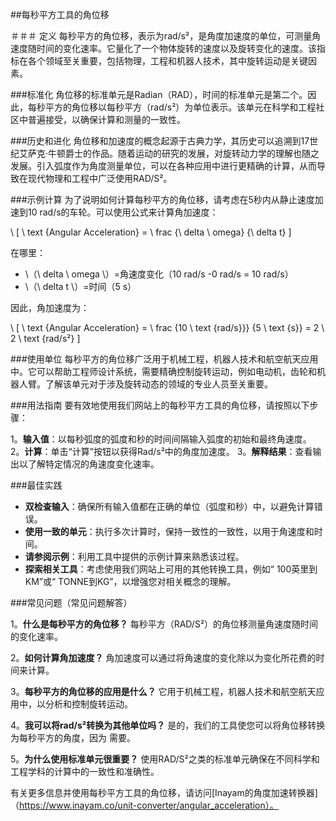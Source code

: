 ##每秒平方工具的角位移

＃＃＃ 定义
每秒平方的角位移，表示为rad/s²，是角度加速度的单位，可测量角速度随时间的变化速率。它量化了一个物体旋转的速度以及旋转变化的速度。该指标在各个领域至关重要，包括物理，工程和机器人技术，其中旋转运动是关键因素。

###标准化
角位移的标准单元是Radian（RAD），时间的标准单元是第二个。因此，每秒平方的角位移以每秒平方（rad/s²）为单位表示。该单元在科学和工程社区中普遍接受，以确保计算和测量的一致性。

###历史和进化
角位移和加速度的概念起源于古典力学，其历史可以追溯到17世纪艾萨克·牛顿爵士的作品。随着运动的研究的发展，对旋转动力学的理解也随之发展。引入弧度作为角度测量单位，可以在各种应用中进行更精确的计算，从而导致在现代物理和工程中广泛使用RAD/S²。

###示例计算
为了说明如何计算每秒平方的角位移，请考虑在5秒内从静止速度加速到10 rad/s的车轮。可以使用公式来计算角加速度：

\ [
\ text {Angular Acceleration} = \ frac {\ delta \ omega} {\ delta t}
\]

在哪里：
-  \（\ delta \ omega \）=角速度变化（10 rad/s -0 rad/s = 10 rad/s）
-  \（\ delta t \）=时间（5 s）

因此，角加速度为：

\ [
\ text {Angular Acceleration} = \ frac {10 \ text {rad/s}}} {5 \ text {s}} = 2 \ 2 \ text {rad/s²}
\]

###使用单位
每秒平方的角位移广泛用于机械工程，机器人技术和航空航天应用中。它可以帮助工程师设计系统，需要精确控制旋转运动，例如电动机，齿轮和机器人臂。了解该单元对于涉及旋转动态的领域的专业人员至关重要。

###用法指南
要有效地使用我们网站上的每秒平方工具的角位移，请按照以下步骤：

1。**输入值**：以每秒弧度的弧度和秒的时间间隔输入弧度的初始和最终角速度。
2。**计算**：单击“计算”按钮以获得Rad/s²中的角度加速度。
3。**解释结果**：查看输出以了解特定情况的角速度变化速率。

###最佳实践
-  **双检查输入**：确保所有输入值都在正确的单位（弧度和秒）中，以避免计算错误。
-  **使用一致的单元**：执行多次计算时，保持一致性的一致性，以用于角速度和时间。
-  **请参阅示例**：利用工具中提供的示例计算来熟悉该过程。
-  **探索相关工具**：考虑使用我们网站上可用的其他转换工具，例如“ 100英里到KM”或“ TONNE到KG”，以增强您对相关概念的理解。

###常见问题（常见问题解答）

1。**什么是每秒平方的角位移？**
每秒平方（RAD/S²）的角位移测量角速度随时间的变化速率。

2。**如何计算角加速度？**
角加速度可以通过将角速度的变化除以为变化所花费的时间来计算。

3。**每秒平方的角位移的应用是什么？**
它用于机械工程，机器人技术和航空航天应用中，以分析和控制旋转运动。

4。**我可以将rad/s²转换为其他单位吗？**
是的，我们的工具使您可以将角位移转换为每秒平方的角度，因为 需要。

5。**为什么使用标准单元很重要？**
使用RAD/S²之类的标准单元确保在不同科学和工程学科的计算中的一致性和准确性。

有关更多信息并使用每秒平方工具的角位移，请访问[Inayam的角度加速转换器]（https://www.inayam.co/unit-converter/angular_acceleration）。